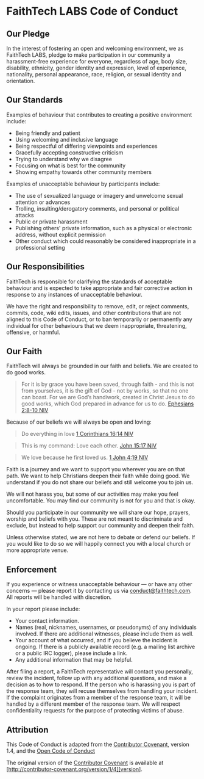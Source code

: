 # FaithTech LABS Code of Conduct

## Our Pledge

In the interest of fostering an open and welcoming environment, we as
FaithTech LABS, pledge to make participation in
our community a harassment-free experience for everyone, regardless of age, body
size, disability, ethnicity, gender identity and expression, level of experience,
nationality, personal appearance, race, religion, or sexual identity and
orientation.

## Our Standards

Examples of behaviour that contributes to creating a positive environment
include:

* Being friendly and patient
* Using welcoming and inclusive language
* Being respectful of differing viewpoints and experiences
* Gracefully accepting constructive criticism
* Trying to understand why we disagree
* Focusing on what is best for the community
* Showing empathy towards other community members

Examples of unacceptable behaviour by participants include:

* The use of sexualized language or imagery and unwelcome sexual attention or
advances
* Trolling, insulting/derogatory comments, and personal or political attacks
* Public or private harassment
* Publishing others' private information, such as a physical or electronic
  address, without explicit permission
* Other conduct which could reasonably be considered inappropriate in a
  professional setting

## Our Responsibilities

FaithTech is responsible for clarifying the standards of acceptable
behaviour and is expected to take appropriate and fair corrective action in
response to any instances of unacceptable behaviour.

We have the right and responsibility to remove, edit, or
reject comments, commits, code, wiki edits, issues, and other contributions
that are not aligned to this Code of Conduct, or to ban temporarily or
permanently any individual for other behaviours that we deem inappropriate,
threatening, offensive, or harmful.

## Our Faith

FaithTech will always be grounded in our faith and beliefs. We are created to do good works.

> For it is by grace you have been saved, through faith - and this is not from yourselves, it is the gift of God - not by works, so that no one can boast. For we are God’s handiwork, created in Christ Jesus to do good works, which God prepared in advance for us to do.
> [Ephesians 2:8-10 NIV](https://www.bible.com/bible/111/EPH.2.8-10)

Because of our beliefs we will always be open and loving:

> Do everything in love
> [1 Corinthians 16:14 NIV](https://www.bible.com/bible/111/1co.16.14)

> This is my command: Love each other.
> [John 15:17 NIV](https://www.bible.com/bible/111/jhn.15.17)

> We love because he first loved us.
> [1 John 4:19 NIV](https://www.bible.com/bible/111/1jn.4.19)

Faith is a journey and we want to support you wherever you are on that path. We want to help Christians deepen their faith while doing good. We understand if you do not share our beliefs and still welcome you to join us.

We will not harass you, but some of our activities may make you feel uncomfortable. You may find our community is not for you and that is okay.

Should you participate in our community we will share our hope, prayers, worship and beliefs with you. These are not meant to discriminate and exclude, but instead to help support our community and deepen their faith.

Unless otherwise stated, we are not here to debate or defend our beliefs. If you would like to do so we will happily connect you with a local church or more appropriate venue.

## Enforcement

If you experience or witness unacceptable behaviour — or have any other concerns — please report it by contacting us via [conduct@faithtech.com](mailto:conduct@faithtech.com). All reports will be handled with discretion.

In your report please include:

* Your contact information.
* Names (real, nicknames, usernames, or pseudonyms) of any individuals involved. If there are additional witnesses, please include them as well.
* Your account of what occurred, and if you believe the incident is ongoing. If there is a publicly available record (e.g. a mailing list archive or a public IRC logger), please include a link.
* Any additional information that may be helpful.

After filing a report, a FaithTech representative will contact you personally, review the incident, follow up with any additional questions, and make a decision as to how to respond. If the person who is harassing you is part of the response team, they will recuse themselves from handling your incident. If the complaint originates from a member of the response team, it will be handled by a different member of the response team. We will respect confidentiality requests for the purpose of protecting victims of abuse.

## Attribution

This Code of Conduct is adapted from the [Contributor Covenant][homepage], version 1.4, and the [Open Code of Conduct][opencodeofconduct]

The original version of the [Contributor Covenant][homepage] is available at [http://contributor-covenant.org/version/1/4][version].

[opencodeofconduct]: http://todogroup.org/opencodeofconduct/#fetch/opensource@github.com
[homepage]: http://contributor-covenant.org
[version]: http://contributor-covenant.org/version/1/4/
